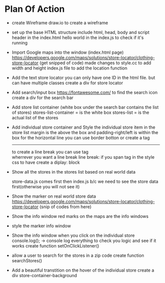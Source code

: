 # Plan Of Action

- create Wireframe
    draw.io to create a wireframe 

- set up the base HTML structure 
    include html, head, body and script header in the index.html
    hello world in the index.js to check if it's running

- Import Google maps into the window (index.html page)
    https://developers.google.com/maps/solutions/store-locator/clothing-store-locator (get snipped of code)
    made changes to style.cc to add width and height
    index.js file to add the location function

- Add the text store locator
    you can only have one ID in the html file. but can have multiple classes
    create a div for store locator 

- Add search/input box
    https://fontawesome.com/ to find the search icon
    create a div for the search bar

- Add store list container (white box under the search bar contains the list of stores)
    stores-list-container = is the white box 
    stores-list = is the actual list of the stores
    
- Add individual store container and Style the individual store item in the store list
    margin is the above the box and padding-right/left is within the box 
    for the horizontal line you can use border botton or create a tag <hr> 
    to create a line break you can use tag <br /> wherrever you want a line break
    line break: if you span tag in the style css to have create a diplay: block

- Show all the stores in the stores list based on real world data
    <script src="js/store-data.js"></script>
    <script src="js/index.js"></script>
    store-data.js comes first then index.js b/c we need to see the store data first(otherwise you will not see it)

- Show the marker on real world store data
    https://developers.google.com/maps/solutions/store-locator/clothing-store-locator (snip of codes from here)

- Show the info window 
    red marks on the maps are the info windows

- style the marker info window

- Show the info window when you click on the individual store 
    console.log(); -> console log everything to check you logic and see if it works
    create function setOnClickListener()

- allow a user to search for the stores in a zip code 
    create function searchStores()

- Add a beautiful transtition on the hover of the individual store 
    create a div store-container-background